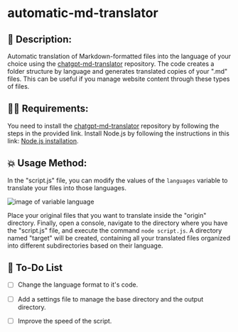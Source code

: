 

# automatic-md-translator

## 📖 Description:
Automatic translation of Markdown-formatted files into the language of your choice using the [chatgpt-md-translator](https://github.com/smikitky/chatgpt-md-translator?tab=readme-ov-file) repository. The code creates a folder structure by language and generates translated copies of your ".md" files.
This can be useful if you manage website content through these types of files.

## 👨‍💻 Requirements:
You need to install the [chatgpt-md-translator](https://github.com/smikitky/chatgpt-md-translator?tab=readme-ov-file) repository by following the steps in the provided link.
Install Node.js by following the instructions in this link: [Node.js installation](https://nodejs.org/en/learn/getting-started/how-to-install-nodejs).

## 💥 Usage Method:
In the "script.js" file, you can modify the values of the `languages` variable to translate your files into those languages.

![image of variable language](https://i.pinimg.com/originals/59/b0/a4/59b0a47b6f319c1148d1b4268ed38311.png)

Place your original files that you want to translate inside the "origin" directory.
Finally, open a console, navigate to the directory where you have the "script.js" file, and execute the command `node script.js`.
A directory named "target" will be created, containing all your translated files organized into different subdirectories based on their language.

## 📝 To-Do List
- [ ] Change the language format to it's code.
- [ ] Add a settings file to manage the base directory and the output directory.
- [ ] Improve the speed of the script.

